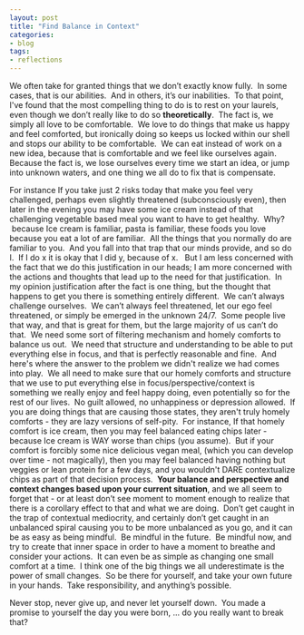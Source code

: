 ```yaml
---
layout: post
title: "Find Balance in Context"
categories:
- blog
tags:
- reflections
---
```


We often take for granted things that we don’t exactly know fully. &nbsp;In some cases, that is our abilities. &nbsp;And in others, it’s our inabilities. &nbsp;To that point, I've found that the most compelling thing to do is to rest on your laurels, even though we don’t really like to do so **theoretically**. &nbsp;The fact is, we simply all love to be comfortable. &nbsp;We love to do things that make us happy and feel comforted, but ironically doing so keeps us locked within our shell and stops our ability to be comfortable. &nbsp;We can eat instead of work on a new idea, because that is comfortable and we feel like ourselves again. &nbsp; Because the fact is, we lose ourselves every time we start an idea, or jump into unknown waters, and one thing we all do to fix that is compensate. &nbsp;

For instance If you take just 2 risks today that make you feel very challenged, perhaps even slightly threatened (subconsciously even), then later in the evening you may have some ice cream instead of that challenging vegetable based meal you want to have to get healthy. &nbsp;Why? &nbsp;because Ice cream is familiar, pasta is familiar, these foods you love because you eat a lot of are familiar. &nbsp;All the things that you normally do are familiar to you. &nbsp;And you fall into that trap that our minds provide, and so do I. &nbsp;If I do x it is okay that I did y, because of x. &nbsp; But I am less concerned with the fact that we do this justification in our heads; I am more concerned with the actions and thoughts that lead up to the need for that justification. &nbsp;In my opinion justification after the fact is one thing, but the thought that happens to get you there is something entirely different. &nbsp;We can’t always challenge ourselves. &nbsp;We can’t always feel threatened, let our ego feel threatened, or simply be emerged in the unknown 24/7. &nbsp;Some people live that way, and that is great for them, but the large majority of us can’t do that. &nbsp;We need some sort of filtering mechanism and homely comforts to balance us out. &nbsp;We need that structure and understanding to be able to put everything else in focus, and that is perfectly reasonable and fine. &nbsp;And here's where the answer to the problem we didn't realize we had comes into play. &nbsp;We all need to make sure that our homely comforts and structure that we use to put everything else in focus/perspective/context is something we really enjoy and feel happy doing, even potentially so for the rest of our lives. &nbsp;No guilt allowed, no unhappiness or depression allowed. &nbsp;If you are doing things that are causing those states, they aren't truly homely comforts - they are lazy versions of self-pity. &nbsp;For instance, If that homely comfort is ice cream, then you may feel balanced eating chips later - because Ice cream is WAY worse than chips (you assume). &nbsp;But if your comfort is forcibly some nice delicious vegan meal, (which you can develop over time - not magically), then you may feel balanced having nothing but veggies or lean protein for a few days, and you wouldn't DARE contextualize chips as part of that decision process. &nbsp;**Your balance and perspective and context changes based upon your current situation**, and we all seem to forget that - or at least don’t see moment to moment enough to realize that there is a corollary effect to that and what we are doing. &nbsp;Don’t get caught in the trap of contextual mediocrity, and certainly don’t get caught in an unbalanced spiral causing you to be more unbalanced as you go, and it can be as easy as being mindful. &nbsp;Be mindful in the future. &nbsp;Be mindful now, and try to create that inner space in order to have a moment to breathe and consider your actions. &nbsp;It can even be as simple as changing one small comfort at a time. &nbsp;I think one of the big things we all underestimate is the power of small changes. &nbsp;So be there for yourself, and take your own future in your hands. &nbsp;Take responsibility, and anything’s possible. &nbsp;

Never stop, never give up, and never let yourself down. &nbsp;You made a promise to yourself the day you were born, ... do you really want to break that? &nbsp;